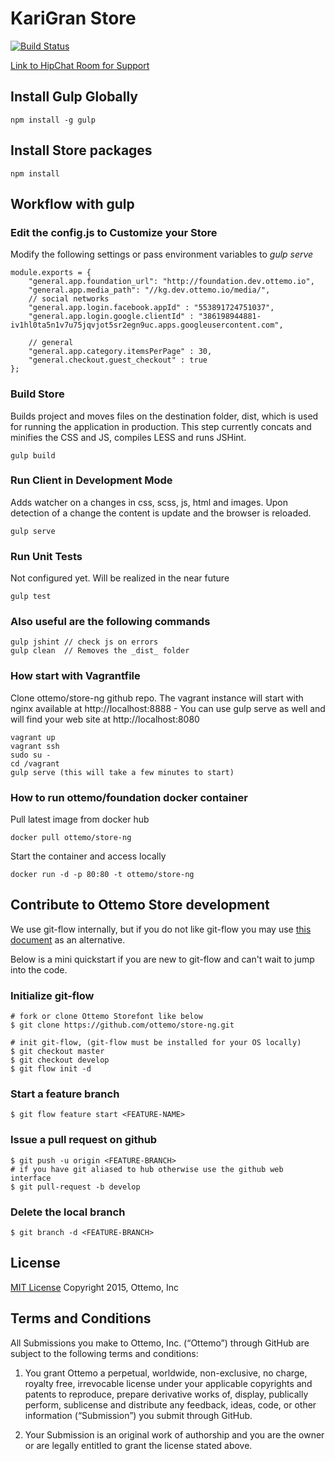 KariGran Store
==========

[![Build Status](https://api.shippable.com/projects/554bf823edd7f2c052e51c88/badge?branchName=develop)](https://app.shippable.com/projects/554bf823edd7f2c052e51c88/builds/latest)

[Link to HipChat Room for Support](https://www.hipchat.com/gWgE1EkYF)

## Install Gulp Globally

    npm install -g gulp

## Install Store packages

    npm install

## Workflow with gulp

### Edit the config.js to Customize your Store
Modify the following settings or pass environment variables to *gulp serve*

    module.exports = {
        "general.app.foundation_url": "http://foundation.dev.ottemo.io",
        "general.app.media_path": "//kg.dev.ottemo.io/media/",
        // social networks
        "general.app.login.facebook.appId" : "553891724751037",
        "general.app.login.google.clientId" : "386198944881-iv1hl0ta5n1v7u75jqvjot5sr2egn9uc.apps.googleusercontent.com",
    
        // general
        "general.app.category.itemsPerPage" : 30,
        "general.checkout.guest_checkout" : true
    };

### Build Store
Builds project and moves files on the destination folder, dist, which is used for running the application in production. This step currently concats and minifies the CSS and JS, compiles LESS and runs JSHint.

    gulp build

### Run Client in Development Mode
Adds watcher on a changes in css, scss, js, html and images. Upon detection of a change the content is update and the browser is reloaded.

    gulp serve

### Run Unit Tests
Not configured yet. Will be realized in the near future

    gulp test

### Also useful are the following commands
    gulp jshint // check js on errors
    gulp clean  // Removes the _dist_ folder

### How start with Vagrantfile
Clone ottemo/store-ng github repo. The vagrant instance will start with nginx available at http://localhost:8888 - You can use gulp serve as well and will find your web site at http://localhost:8080

    vagrant up
    vagrant ssh
    sudo su -
    cd /vagrant
    gulp serve (this will take a few minutes to start)

### How to run ottemo/foundation docker container
Pull latest image from docker hub

    docker pull ottemo/store-ng

Start the container and access locally

    docker run -d -p 80:80 -t ottemo/store-ng

## Contribute to Ottemo Store development
We use git-flow internally, but if you do not like git-flow you may use [this document](CONTRIBUTOR.md) as an alternative.

Below is a mini quickstart if you are new to git-flow and can't wait to jump into the code.

### Initialize git-flow

    # fork or clone Ottemo Storefont like below
    $ git clone https://github.com/ottemo/store-ng.git

    # init git-flow, (git-flow must be installed for your OS locally)
    $ git checkout master
    $ git checkout develop
    $ git flow init -d

### Start a feature branch
    $ git flow feature start <FEATURE-NAME>

### Issue a pull request on github
    $ git push -u origin <FEATURE-BRANCH>
    # if you have git aliased to hub otherwise use the github web interface
    $ git pull-request -b develop

### Delete the local branch
    $ git branch -d <FEATURE-BRANCH>


## License

[MIT License](LICENSE.md) Copyright 2015, Ottemo, Inc

## Terms and Conditions

All Submissions you make to Ottemo, Inc. (“Ottemo”) through GitHub are subject
to the following terms and conditions:

1.	You grant Ottemo a perpetual, worldwide, non-exclusive, no charge, royalty
free, irrevocable license under your applicable copyrights and patents to
reproduce, prepare derivative works of, display, publically perform, sublicense
and distribute any feedback, ideas, code, or other information (“Submission”)
you submit through GitHub.

2.	Your Submission is an original work of authorship and you are the owner or are legally entitled to grant the license stated above.
